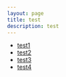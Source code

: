 ```yaml
---
layout: page
title: test
description: test
---
```


* [test1](test/test1/index.html)
* [test2](test/test2/index.html)
* [test3](test/test3/index.html)
* [test4](test/test4/index.html)

